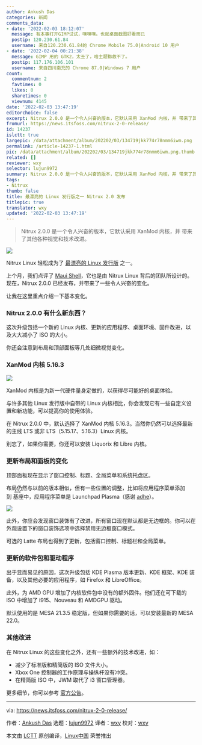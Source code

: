 ```yaml
---
author: Ankush Das
categories: 新闻
comments_data:
- date: '2022-02-03 18:12:07'
  message: 有本事打开GIMP试试，嘿嘿嘿。也就桌面截图好看而已
  postip: 120.230.61.84
  username: 来自120.230.61.84的 Chrome Mobile 75.0|Android 10 用户
- date: '2022-02-04 00:21:38'
  message: GIMP 用的 GTK2，太丑了，啥主题都救不了。
  postip: 117.176.106.101
  username: 来自四川南充的 Chrome 87.0|Windows 7 用户
count:
  commentnum: 2
  favtimes: 0
  likes: 0
  sharetimes: 0
  viewnum: 4145
date: '2022-02-03 13:47:19'
editorchoice: false
excerpt: Nitrux 2.0.0 是一个令人兴奋的版本，它默认采用 XanMod 内核，并 带来了其他各种视觉和技术改进。
fromurl: https://news.itsfoss.com/nitrux-2-0-release/
id: 14237
islctt: true
largepic: /data/attachment/album/202202/03/134719jkk774r78nmm6iwm.png
permalink: /article-14237-1.html
pic: /data/attachment/album/202202/03/134719jkk774r78nmm6iwm.png.thumb.jpg
related: []
reviewer: wxy
selector: lujun9972
summary: Nitrux 2.0.0 是一个令人兴奋的版本，它默认采用 XanMod 内核，并 带来了其他各种视觉和技术改进。
tags:
- Nitrux
thumb: false
title: 最漂亮的 Linux 发行版之一 Nitrux 2.0 发布
titlepic: true
translator: wxy
updated: '2022-02-03 13:47:19'
---
```



> 
> Nitrux 2.0.0 是一个令人兴奋的版本，它默认采用 XanMod 内核，并 带来了其他各种视觉和技术改进。
> 
> 
> 


![](/data/attachment/album/202202/03/134719jkk774r78nmm6iwm.png)


Nitrux Linux 轻松成为了 [最漂亮的 Linux 发行版](https://itsfoss.com/beautiful-linux-distributions/) 之一。


上个月，我们点评了 [Maui Shell](https://news.itsfoss.com/maui-shell-unveiled/)，它也是由 Nitrux Linux 背后的团队所设计的。现在，Nitrux 2.0.0 已经发布，并带来了一些令人兴奋的变化。


让我在这里重点介绍一下基本变化。


### Nitrux 2.0.0 有什么新东西？


这次升级包括一个新的 Linux 内核、更新的应用程序、桌面环境、固件改进，以及大大减小了 ISO 的大小。


你还会注意到布局和顶部面板等几处细微视觉变化。


### XanMod 内核 5.16.3


![](/data/attachment/album/202202/03/134721md1e18eectifcf55.png)


XanMod 内核是为新一代硬件量身定做的，以获得尽可能好的桌面体验。


与许多其他 Linux 发行版中自带的 Linux 内核相比，你会发现它有一些自定义设置和新功能，可以提高你的使用体验。


在 Nitrux 2.0.0 中，默认选择了 XanMod 内核 5.16.3。当然你仍然可以选择最新的主线 LTS 或非 LTS（5.15.17、5.16.3）Linux 内核。


别忘了，如果你需要，你还可以安装 Liquorix 和 Libre 内核。


### 更新布局和面板的变化


顶部面板现在显示了窗口控制、标题、全局菜单和系统托盘区。


布局仍然与以前的版本相似，但有一些位置的调整，比如将应用程序菜单添加到<ruby> 基座 <rt>  dock </rt></ruby>中，应用程序菜单是 Launchpad Plasma（感谢 [adhe](https://www.pling.com/u/adhe/)）。


![](/data/attachment/album/202202/03/134721md1e18eectifcf55.png)


此外，你应会发现窗口装饰有了改进，所有窗口现在默认都是无边框的。你可以在外观设置下的窗口装饰选项中选择禁用无边框窗口模式。


可选的 Latte 布局也得到了更新，包括窗口控制、标题栏和全局菜单。


### 更新的软件包和驱动程序


出于显而易见的原因，这次升级包括 KDE Plasma 版本更新、KDE 框架、KDE 装备，以及其他必要的应用程序，如 Firefox 和 LibreOffice。


此外，为 AMD GPU 增加了内核软件包中没有的额外固件。他们还在可下载的 ISO 中增加了 i915、Nouveau 和 AMDGPU 驱动。


默认使用的是 MESA 21.3.5 稳定版，但如果你需要的话，可以安装最新的 MESA 22.0。


### 其他改进


在 Nitrux Linux 的这些变化之外，还有一些额外的技术改进，如：


* 减少了标准版和精简版的 ISO 文件大小。
* Xbox One 控制器的工作原理与操纵杆没有冲突。
* 在精简版 ISO 中，JWM 取代了 i3 窗口管理器。


更多细节，你可以参考 [官方公告](https://nxos.org/changelog/release-announcement-nitrux-2-0-0/#download)。




---


via: <https://news.itsfoss.com/nitrux-2-0-release/>


作者：[Ankush Das](https://news.itsfoss.com/author/ankush/) 选题：[lujun9972](https://github.com/lujun9972) 译者：[wxy](https://github.com/wxy) 校对：[wxy](https://github.com/wxy)


本文由 [LCTT](https://github.com/LCTT/TranslateProject) 原创编译，[Linux中国](https://linux.cn/) 荣誉推出